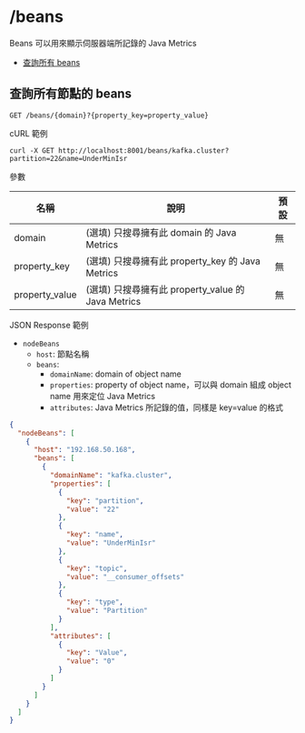 /beans
===

Beans 可以用來顯示伺服器端所記錄的 Java Metrics

- [查詢所有 beans](#查詢所有節點的-beans)

## 查詢所有節點的 beans
```shell
GET /beans/{domain}?{property_key=property_value}
```

cURL 範例
```shell
curl -X GET http://localhost:8001/beans/kafka.cluster?partition=22&name=UnderMinIsr
```

參數

| 名稱             | 說明                                        | 預設  |
|----------------|-------------------------------------------|-----|
| domain         | (選填) 只搜尋擁有此 domain 的 Java Metrics         | 無   |
| property_key   | (選填) 只搜尋擁有此 property_key 的 Java Metrics   | 無   |
| property_value | (選填) 只搜尋擁有此 property_value 的 Java Metrics | 無   |

JSON Response 範例
- `nodeBeans`
  - `host`: 節點名稱
  - `beans`:
    - `domainName`: domain of object name
    - `properties`: property of object name，可以與 domain 組成 object name 用來定位 Java Metrics
    - `attributes`: Java Metrics 所記錄的值，同樣是 key=value 的格式
```json
{
  "nodeBeans": [
    {
      "host": "192.168.50.168",
      "beans": [
        {
          "domainName": "kafka.cluster",
          "properties": [
            {
              "key": "partition",
              "value": "22"
            },
            {
              "key": "name",
              "value": "UnderMinIsr"
            },
            {
              "key": "topic",
              "value": "__consumer_offsets"
            },
            {
              "key": "type",
              "value": "Partition"
            }
          ],
          "attributes": [
            {
              "key": "Value",
              "value": "0"
            }
          ]
        }
      ]
    }
  ]
}
```